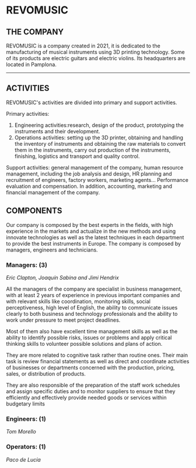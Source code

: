# REVOMUSIC

## THE COMPANY
REVOMUSIC is a company created in 2021, it is dedicated to the manufacturing of musical instruments using 3D printing technology. Some of its products are electric guitars and electric violins. Its headquarters are located in Pamplona. 
***
## ACTIVITIES
REVOMUSIC's activities are divided into primary and support activities. 

Primary activities: 

1. Engineering activities:research, design of the product, prototyping the instruments and their development. 
2. Operations activities: setting up the 3D printer, obtaining and handling the inventory of instruments and obtaining the raw materials to convert them in the instruments, carry out production of the instruments, finishing, logistics and transport and quality control.

Support activities: general management of the company, human resource management, including the job analysis and design, HR planning and recruitment of engineers, factory workers, marketing agents... Performance evaluation and compensation. In addition, accounting, marketing and financial management of the company.

## COMPONENTS

Our company is composed by the best experts in the fields, with high experience in the markets and actualize in the new methods and using innovate technologies as well as the latest techniques in each department to provide the best instruments in Europe.
The company is composed by managers, engineers and technicians. 

### Managers: (3)

_Eric Clapton, Joaquín Sabina and Jimi Hendrix_

All the managers of the company are specialist in business management, with at least 2 years of experience in previous important companies and with relevant skills like coordination, monitoring skills, social perceptiveness, high level of English, the ability to communicate issues clearly to both business and technology professionals and the ability to work under pressure to meet project deadlines. 

Most of them also have excellent time management skills as well as the ability to identify possible risks, issues or problems and apply critical thinking skills to volunteer possible solutions and plans of action.

They are more related to cognitive task rather than routine ones.
Their main task is review financial statements as well as direct and coordinate activities of businesses or departments concerned with the production, pricing, sales, or distribution of products.

They are also responsible of the preparation of the staff work schedules and assign specific duties and to monitor suppliers to ensure that they efficiently and effectively provide needed goods or services within budgetary limits

### Engineers: (1)

_Tom Morello_


### Operators: (1)

_Paco de Lucía_
